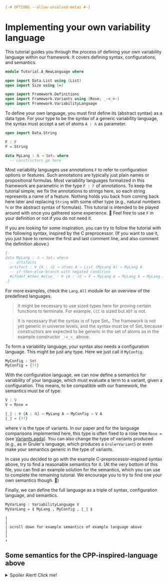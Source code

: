 ```agda
{-# OPTIONS --allow-unsolved-metas #-}
```

# Implementing your own variability language

This tutorial guides you through the process of defining your own
variability language within our framework.
It covers defining syntax, configurations, and semantics.

```agda
module Tutorial.A_NewLanguage where

open import Data.List using (List)
open import Size using (∞)

open import Framework.Definitions
open import Framework.Variants using (Rose; _-<_>-)
open import Framework.VariabilityLanguage
```

To define your own language, you must first define its (abstract syntax) as a data type.
For your type to be the syntax of a generic variability language,
the syntax must accept a set of atoms `A : 𝔸` as parameter.
```agda
open import Data.String

F : 𝔽
F = String

data MyLang : 𝔸 → Set₁ where
  -- constructors go here
```
Most variability languages use annotations `F` to refer to configuration options or features.
Such annotations are typically just plain names or propositional formulas.
Most variability languages formalized in this framework are parametric in the type `F : 𝔽` of annotations.
To keep the tutorial simple, we fix the annotations to strings here, so each string represents a name of a feature.
Nothing holds you back from coming back here later and replacing `String` with some other type (e.g., natural numbers ℕ or the abstract syntax of formulas).
This tutorial is intended to be played around with once you gathered some experience. 🙂
Feel free to use `F` in your definition or not if you do not need it.

If you are looking for some inspiration, you can try to follow the tutorial with the following syntax, inspired by the C preprocessor.
(If you want to use it, you just have to remove the first and last comment line, and also comment the definition above.)
```agda
{-
data MyLang : 𝔸 → Set₁ where
  -- artifacts
  artifact : ∀ {A : 𝔸} → atoms A → List (MyLang A) → MyLang A
  -- if-then-else-branch with negated condition
  #ifndef_#then_#else_ : ∀ {A : 𝔸} → F → MyLang A → MyLang A → MyLang A
-}
```

For more examples, check the `Lang.All` module for an overview of the predefined languages.

> It might be necessary to use sized types here for proving certain functions to terminate.
> For example, `CCC` is sized but `ADT` is not.

> It is necessary that the syntax is of type Set₁.
> The framework is not yet generic in universe levels, and the syntax must be of Set₁ because
> constructors are expected to be generic in the set of atoms as in the example constructor
> `_-<_>_` above.

To form a variability language, your syntax also needs a configuration language. This might be just any type.
Here we just call it `MyConfig`.
```agda
MyConfig : Set
MyConfig = {!!}
```

With the configuration language, we can now define a semantics for variability of your language,
which must evaluate a term to a variant, given a configuration.
This means, to be compatible with our framework, the semantics must be of type:
```agda
V : 𝕍
V = Rose ∞

⟦_⟧ : ∀ {A : 𝔸} → MyLang A → MyConfig → V A
⟦_⟧ = {!!}
```
where `V` is the type of variants.
In our paper and for the language comparisons implemented here, this type is often fixed to a rose tree `Rose ∞` (see [Variants.agda](src/Framework/Variants.agda)).
You can also change the type of variants produced (e.g., as in Gruler's language, which produces a `GrulerVariant`) or even make your semantics generic in the type of variants.

In case you decided to go with the example C-preprocessor-inspired syntax above, try to find a reasonable semantics for it. (At the very bottom of this file, you can find an example solution for the semantics, which you can use to complete the remaining tutorial. We encourage you to try to find one your own semantics though. 🙂)

Finally, we can define the full language as a triple of syntax, configuration language, and semantics.
```agda
MyVarLang : VariabilityLanguage V
MyVarLang = ⟪ MyLang , MyConfig , ⟦_⟧ ⟫
```

    |
    |
    | scroll down for example semantics of example language above
    |
    |
    ↓
















## Some semantics for the CPP-inspired-language above

<details>
<summary>Spoiler Alert! Click me!</summary>

These are possible semantics for the proposed example language
above.

```agda
open import Data.Bool using (Bool; if_then_else_; not)
open Data.List using (map)

MyConfig' : Set
MyConfig' = F → Bool

{-
{-# TERMINATING #-}
⟦_⟧' : ∀ {A : 𝔸} → MyLang A → MyConfig' → V A
⟦ artifact a es ⟧' c = a -< map (λ e → ⟦ e ⟧' c) es >-
⟦ #ifndef cond #then t #else e ⟧' c =
  if not (c cond) -- negate because its #if_n_def
  then ⟦ t ⟧' c
  else ⟦ e ⟧' c
-}
```

We are using the `{-# TERMINATING -#}` flag here:
The reason is that it is not obvious to Agda's termination
checker that the input to the recursive call to the semantics
in the artifact case is smaller than the inpurt `artifact`.
One might prove termination here by using sized types (as we do
throughout the rest of the framework). To keep the tutorial
simple though, we just tell Agda here that the semantics are terminating
with an explicit pragma.

</details>
